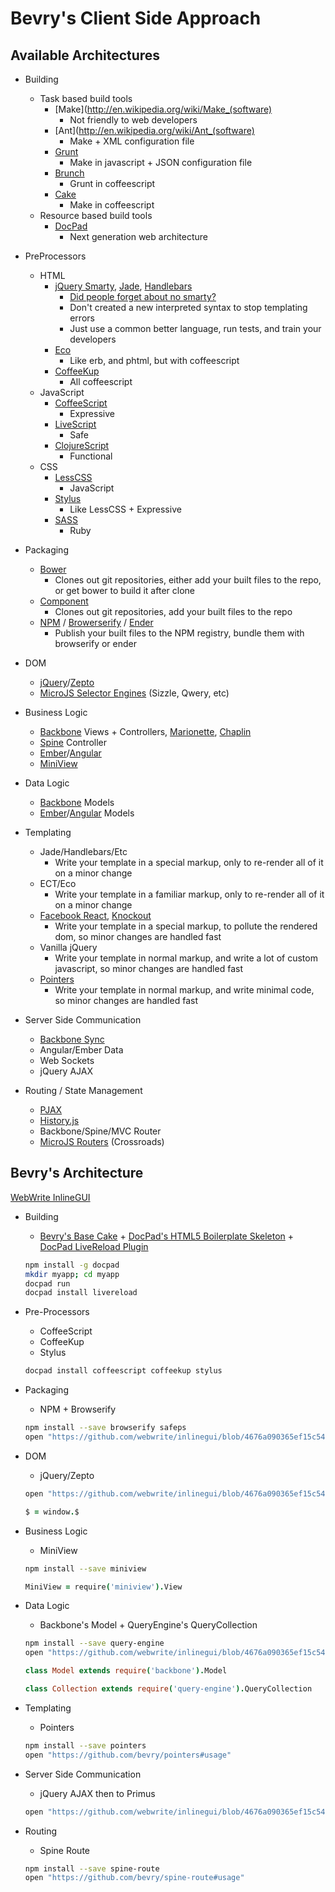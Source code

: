 # Bevry's Client Side Approach

## Available Architectures

- Building
	- Task based build tools
		- [Make](http://en.wikipedia.org/wiki/Make_(software)
			- Not friendly to web developers
		- [Ant](http://en.wikipedia.org/wiki/Ant_(software)
			- Make + XML configuration file
		- [Grunt](http://gruntjs.com/)
			- Make in javascript + JSON configuration file
		- [Brunch](http://brunch.io/)
			- Grunt in coffeescript
		- [Cake](http://coffeescript.org/#cake)
			- Make in coffeescript
	- Resource based build tools
		- [DocPad](http://docpad.org)
			- Next generation web architecture

- PreProcessors
	- HTML
		- [jQuery Smarty](http://balupton.github.io/jquery-smarty/demo/), [Jade](http://jade-lang.com/), [Handlebars](http://handlebarsjs.com/)
			- [Did people forget about no smarty?](https://web.archive.org/web/20101129144816/http://www.nosmarty.net/)
			- Don't created a new interpreted syntax to stop templating errors
			- Just use a common better language, run tests, and train your developers
		- [Eco](https://github.com/sstephenson/eco)
			- Like erb, and phtml, but with coffeescript
		- [CoffeeKup](http://coffeekup.org/)
			- All coffeescript
	- JavaScript
		- [CoffeeScript](http://coffeescript.org/)
			- Expressive
		- [LiveScript](http://www.typescriptlang.org/)
			- Safe
		- [ClojureScript](http://himera.herokuapp.com/synonym.html)
			- Functional
	- CSS
		- [LessCSS](http://lesscss.org/)
			- JavaScript
		- [Stylus](http://learnboost.github.io/stylus/)
			- Like LessCSS + Expressive
		- [SASS](http://sass-lang.com/)
			- Ruby

- Packaging
	- [Bower](http://bower.io/)
		- Clones out git repositories, either add your built files to the repo, or get bower to build it after clone
	- [Component](https://github.com/component/component)
		- Clones out git repositories, add your built files to the repo
	- [NPM](http://npmjs.org/) / [Browerserify](http://browserify.org/) / [Ender](http://ender.jit.su/)
		- Publish your built files to the NPM registry, bundle them with browserify or ender

- DOM
	- [jQuery](http://jquery.com/)/[Zepto](http://zeptojs.com/)
	- [MicroJS Selector Engines](http://microjs.com/#selector) (Sizzle, Qwery, etc)

- Business Logic
	- [Backbone](http://backbonejs.org/) Views + Controllers, [Marionette](http://marionettejs.com/), [Chaplin](http://chaplinjs.org/)
	- [Spine](http://spinejs.com/) Controller
	- [Ember](http://emberjs.com/)/[Angular](http://angularjs.org/)
	- [MiniView](https://github.com/bevry/miniview)

- Data Logic
	- [Backbone](http://backbonejs.org/) Models
	- [Ember](http://emberjs.com/)/[Angular](http://angularjs.org/) Models

- Templating
	- Jade/Handlebars/Etc
		- Write your template in a special markup, only to re-render all of it on a minor change
	- ECT/Eco
		- Write your template in a familiar markup, only to re-render all of it on a minor change
	- [Facebook React](http://facebook.github.io/react/), [Knockout](http://knockoutjs.com/)
		- Write your template in a special markup, to pollute the rendered dom, so minor changes are handled fast
	- Vanilla jQuery
		- Write your template in normal markup, and write a lot of custom javascript, so minor changes are handled fast
	- [Pointers](https://github.com/bevry/pointers)
		- Write your template in normal markup, and write minimal code, so minor changes are handled fast

- Server Side Communication
	- [Backbone Sync](http://backbonejs.org/#Sync)
	- Angular/Ember Data
	- Web Sockets
	- jQuery AJAX

- Routing / State Management
	- [PJAX](https://github.com/defunkt/jquery-pjax)
	- [History.js](https://github.com/browserstate/history.js)
	- Backbone/Spine/MVC Router
	- [MicroJS Routers](http://microjs.com/#route) (Crossroads)


## Bevry's Architecture

[WebWrite InlineGUI](https://github.com/webwrite/inlinegui)

- Building
	- [Bevry's Base Cake](https://github.com/bevry/base/blob/master/Cakefile) + [DocPad's HTML5 Boilerplate Skeleton](https://github.com/docpad/html5-boilerplate.docpad) + [DocPad LiveReload Plugin](http://docpad.org/p/livereload)

	``` bash
	npm install -g docpad
	mkdir myapp; cd myapp
	docpad run
	docpad install livereload
	```

- Pre-Processors
	- CoffeeScript
	- CoffeeKup
	- Stylus

	``` bash
	docpad install coffeescript coffeekup stylus
	```

- Packaging
	- NPM + Browserify
	
	``` bash
	npm install --save browserify safeps
	open "https://github.com/webwrite/inlinegui/blob/4676a090365ef15c5479e3b92e1e2250255a9176/docpad.coffee#L110-L143"
	```

- DOM
	- jQuery/Zepto

	``` bash
	open "https://github.com/webwrite/inlinegui/blob/4676a090365ef15c5479e3b92e1e2250255a9176/docpad.coffee#L51-L52"
	```

	``` coffeescript
	$ = window.$
	```

- Business Logic
	- MiniView

	``` bash
	npm install --save miniview
	```

	``` coffeescript
	MiniView = require('miniview').View
	```

- Data Logic
	- Backbone's Model + QueryEngine's QueryCollection
	
	``` bash
	npm install --save query-engine
	open "https://github.com/webwrite/inlinegui/blob/4676a090365ef15c5479e3b92e1e2250255a9176/docpad.coffee#L54-L58"
	```

	``` coffeescript
	class Model extends require('backbone').Model

	class Collection extends require('query-engine').QueryCollection
	```

- Templating
	- Pointers

	``` bash
	npm install --save pointers
	open "https://github.com/bevry/pointers#usage"
	```

- Server Side Communication
	- jQuery AJAX then to Primus

	``` bash
	open "https://github.com/webwrite/inlinegui/blob/4676a090365ef15c5479e3b92e1e2250255a9176/src/documents/scripts/views/app.js.coffee#L353-L393"
	```

- Routing
	- Spine Route

	``` bash
	npm install --save spine-route
	open "https://github.com/bevry/spine-route#usage"
	```
